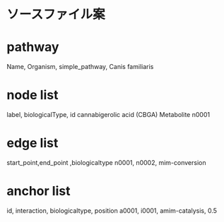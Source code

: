 # ソースファイル案
# pathway
Name, Organism, 
simple_pathway, Canis familiaris 

# node list
label, biologicalType, id
cannabigerolic acid (CBGA)  Metabolite  n0001

# edge list

start_point,end_point ,biologicaltype
n0001, n0002, mim-conversion


# anchor list
id, interaction, biologicaltype, position
a0001, i0001, amim-catalysis, 0.5